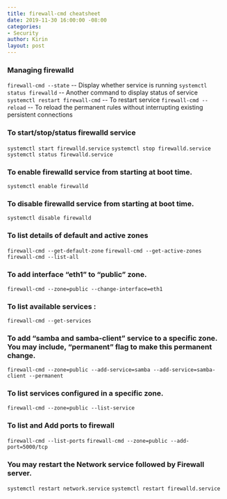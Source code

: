 ```yaml
---
title: firewall-cmd cheatsheet
date: 2019-11-30 16:00:00 -08:00
categories:
- Security
author: Kirin
layout: post
---
```


### Managing firewalld
`firewall-cmd --state`                 -- Display whether service is running
`systemctl status firewalld`           -- Another command to display status of service
`systemctl restart firewall-cmd`       -- To restart service
`firewall-cmd --reload`                -- To reload the permanent rules without interrupting existing persistent connections

### To start/stop/status firewalld service
`systemctl start firewalld.service`
`systemctl stop firewalld.service`
`systemctl status firewalld.service`

### To enable firewalld service from starting at boot time.
`systemctl enable firewalld`

### To disable firewalld service from starting at boot time.
`systemctl disable firewalld`

### To list details of default and active zones
`firewall-cmd --get-default-zone`
`firewall-cmd --get-active-zones`
`firewall-cmd --list-all`

### To add interface “eth1” to “public” zone.
`firewall-cmd --zone=public --change-interface=eth1`

### To list available services :
`firewall-cmd --get-services`

### To add “samba and samba-client” service to a specific zone. You may include, “permanent” flag to make this permanent change.
`firewall-cmd --zone=public --add-service=samba --add-service=samba-client --permanent`

### To list services configured in a specific zone.
`firewall-cmd --zone=public --list-service`

### To list and Add ports to firewall
`firewall-cmd --list-ports`
`firewall-cmd --zone=public --add-port=5000/tcp`

### You may restart the Network service followed by Firewall server.
`systemctl restart network.service`
`systemctl restart firewalld.service`
